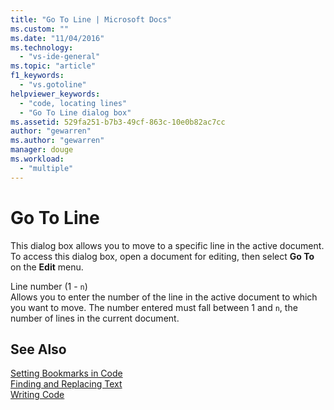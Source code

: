 ```yaml
---
title: "Go To Line | Microsoft Docs"
ms.custom: ""
ms.date: "11/04/2016"
ms.technology: 
  - "vs-ide-general"
ms.topic: "article"
f1_keywords: 
  - "vs.gotoline"
helpviewer_keywords: 
  - "code, locating lines"
  - "Go To Line dialog box"
ms.assetid: 529fa251-b7b3-49cf-863c-10e0b82ac7cc
author: "gewarren"
ms.author: "gewarren"
manager: douge
ms.workload: 
  - "multiple"
---
```

# Go To Line
This dialog box allows you to move to a specific line in the active document. To access this dialog box, open a document for editing, then select **Go To** on the **Edit** menu.  
  
 Line number (1 - `n`)  
 Allows you to enter the number of the line in the active document to which you want to move. The number entered must fall between 1 and `n`, the number of lines in the current document.  
  
## See Also  
 [Setting Bookmarks in Code](../../ide/setting-bookmarks-in-code.md)   
 [Finding and Replacing Text](../../ide/finding-and-replacing-text.md)   
 [Writing Code](../../ide/writing-code-in-the-code-and-text-editor.md)